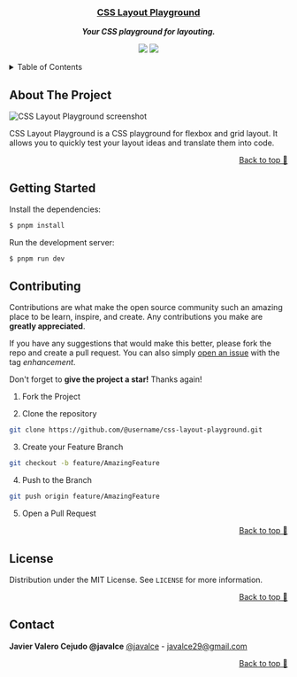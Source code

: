 <div align="center">

### [CSS Layout Playground](https://github.com/javalce/css-layout-playground)

**_Your CSS playground for layouting._**

</div>

<div align="center">

![](https://img.shields.io/badge/Contributions-Welcome-brightgreen.svg)
![](https://img.shields.io/badge/Maintained%3F-Yes-brightgreen.svg)

</div>

<!-- TABLE OF CONTENTS -->

<details>
  <summary>Table of Contents</summary>
  <ol>
    <li>
      <a href="#about-the-project">About The Project</a>
      <a href="#getting-started">Getting Started</a>
      <ul>
        <li><a href="#built-with">Built With</a></li>
      </ul>
    </li>
    <li><a href="#contributing">Contributing</a></li>
    <li><a href="#license">License</a></li>
    <li><a href="#contact">Contact</a></li>
    <li><a href="#acknowledgements">Acknowledgements</a></li>
  </ol>
</details>

## About The Project

![CSS Layout Playground screenshot](https://raw.githubusercontent.com/javalce/css-layout-playground/master/screenshot.png)

CSS Layout Playground is a CSS playground for flexbox and grid layout. It allows you to quickly test your layout ideas and translate them into code.

<p align="right"><a href="#top">Back to top 🔼</a></p>

## Getting Started

Install the dependencies:

```sh
$ pnpm install
```

Run the development server:

```sh
$ pnpm run dev
```

## Contributing

Contributions are what make the open source community such an amazing place to be learn, inspire, and create. Any contributions you make are **greatly appreciated**.

If you have any suggestions that would make this better, please fork the repo and create a pull request. You can also simply [open an issue](https://github.com/javalce/css-layout-playground/issues) with the tag _enhancement_.

Don't forget to **give the project a star!** Thanks again!

1. Fork the Project

2. Clone the repository

```bash
git clone https://github.com/@username/css-layout-playground.git
```

3. Create your Feature Branch

```bash
git checkout -b feature/AmazingFeature
```

4. Push to the Branch

```bash
git push origin feature/AmazingFeature
```

5. Open a Pull Request

<p align="right"><a href="#top">Back to top 🔼</a></p>

## License

Distribution under the MIT License. See `LICENSE` for more information.

<p align="right"><a href="#top">Back to top 🔼</a></p>

## Contact

**Javier Valero Cejudo @javalce**
[@javalce](https://twitter.com/javalce) - javalce29@gmail.com

<p align="right"><a href="#top">Back to top 🔼</a></p>
